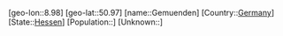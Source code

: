 ﻿---
location: [50.97,8.98]
type: City
tags:
- geo/City


SpocWebEntityId: 30407
isDeleted: false
confidential: public

---
[geo-lon::8.98]
[geo-lat::50.97]
[name::Gemuenden]
[Country::[Germany](geo/Continent/Europe/Germany.md)]
[State::[Hessen](geo/Continent/Europe/Germany/Hessen.md)]
[Population::]
[Unknown::]

